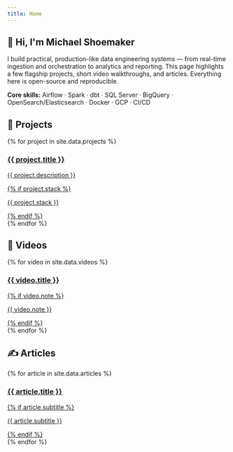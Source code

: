 ```yaml
---
title: Home
---
```


<section id="about" class="section">
  <h1>👋 Hi, I'm Michael Shoemaker</h1>
  <p>I build practical, production-like data engineering systems — from real-time ingestion and orchestration to analytics and reporting. This page highlights a few flagship projects, short video walkthroughs, and articles. Everything here is open-source and reproducible.</p>
  <p><strong>Core skills:</strong> Airflow · Spark · dbt · SQL Server · BigQuery · OpenSearch/Elasticsearch · Docker · GCP · CI/CD</p>
</section>

<section id="projects" class="section">
  <h2>🚀 Projects</h2>
  <div class="grid">
    {% for project in site.data.projects %}
    <a class="card" href="{{ project.link }}" target="_blank" rel="noopener">
      <div class="card-body">
        <h3 class="card-title">{{ project.title }}</h3>
        <p class="card-text">{{ project.description }}</p>
        {% if project.stack %}
        <p class="card-tags">{{ project.stack }}</p>
        {% endif %}
      </div>
    </a>
    {% endfor %}
  </div>
</section>

<section id="videos" class="section">
  <h2>🎥 Videos</h2>
  <div class="grid">
    {% for video in site.data.videos %}
    <a class="card" href="{{ video.link }}" target="_blank" rel="noopener">
      <div class="card-body">
        <h3 class="card-title">{{ video.title }}</h3>
        {% if video.note %}<p class="card-text">{{ video.note }}</p>{% endif %}
      </div>
    </a>
    {% endfor %}
  </div>
</section>

<section id="articles" class="section">
  <h2>✍️ Articles</h2>
  <div class="grid">
    {% for article in site.data.articles %}
    <a class="card" href="{{ article.link }}" target="_blank" rel="noopener">
      <div class="card-body">
        <h3 class="card-title">{{ article.title }}</h3>
        {% if article.subtitle %}<p class="card-text">{{ article.subtitle }}</p>{% endif %}
      </div>
    </a>
    {% endfor %}
  </div>
</section>
